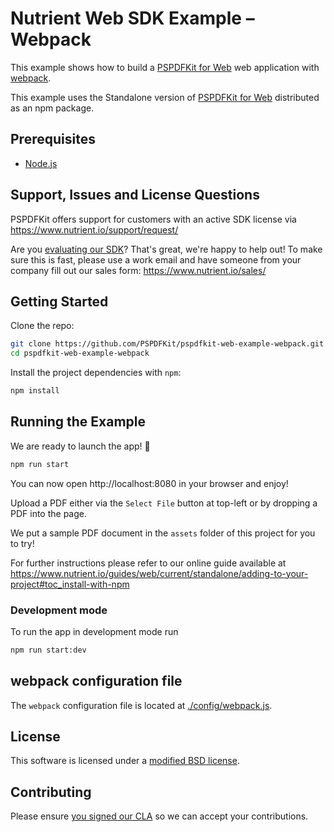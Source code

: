 # Nutrient Web SDK Example – Webpack

This example shows how to build a [PSPDFKit for Web](https://www.nutrient.io/web/) web application with
[webpack](https://webpack.js.org/).

This example uses the Standalone version of [PSPDFKit for Web](https://www.nutrient.io/web/)
distributed as an npm package.

## Prerequisites

- [Node.js](http://nodejs.org/)

## Support, Issues and License Questions

PSPDFKit offers support for customers with an active SDK license via https://www.nutrient.io/support/request/

Are you [evaluating our SDK](https://www.nutrient.io/try/)? That's great, we're happy to help out! To make sure this is fast, please use a work email and have someone from your company fill out our sales form: https://www.nutrient.io/sales/

## Getting Started

Clone the repo:

```bash
git clone https://github.com/PSPDFKit/pspdfkit-web-example-webpack.git
cd pspdfkit-web-example-webpack
```

Install the project dependencies with `npm`:

```bash
npm install
```

## Running the Example

We are ready to launch the app! 🎉

```bash
npm run start
```

You can now open http://localhost:8080 in your browser and enjoy!

Upload a PDF either via the `Select File` button at top-left or by dropping a PDF into the page.

We put a sample PDF document in the `assets` folder of this project for you to try!

For further instructions please refer to our online guide available at
https://www.nutrient.io/guides/web/current/standalone/adding-to-your-project#toc_install-with-npm

### Development mode

To run the app in development mode run

```bash
npm run start:dev
```

## webpack configuration file

The `webpack` configuration file is located at [./config/webpack.js](config/webpack.js).

## License

This software is licensed under a [modified BSD license](LICENSE).

## Contributing

Please ensure
[you signed our CLA](https://www.nutrient.io/guides/web/current/miscellaneous/contributing/) so we can
accept your contributions.
